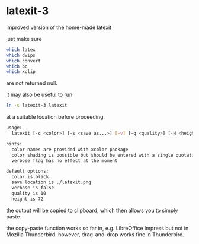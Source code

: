 # latexit-3
improved version of the home-made latexit

just make sure

```bash
which latex
which dvips
which convert
which bc
which xclip
```

are not returned null.

it may also be useful to run

```bash
ln -s latexit-3 latexit
```

at a suitable location before proceeding.

```bash
usage: 
  latexit [-c <color>] [-s <save as...>] [-v] [-q <quality>] [-H <height>] -e "<expression>"

hints:
  color names are provided with xcolor package
  color shading is possible but should be entered with a single quotation: 'green!50!black'
  verbose flag has no effect at the moment

default options:
  color is black
  save location is ./latexit.png
  verbose is false
  quality is 10
  height is 72
```

the output will be copied to clipboard, which then allows you to simply paste.

the copy-paste function works so far in, e.g. LibreOffice Impress but not in Mozilla Thunderbird. however, drag-and-drop works fine in Thunderbird.
